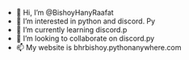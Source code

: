 - 👋 Hi, I’m @BishoyHanyRaafat
- 👀 I’m interested in python and discord. Py
- 🌱 I’m currently learning discord.p
- 💞️ I’m looking to collaborate on discord.py
- 📫 My website is bhrbishoy.pythonanywhere.com 

<!---
BishoyHanyRaafat/BishoyHanyRaafat is a ✨ special ✨ repository because its `README.md` (this file) appears on your GitHub profile.
You can click the Preview link to take a look at your changes.
--->
